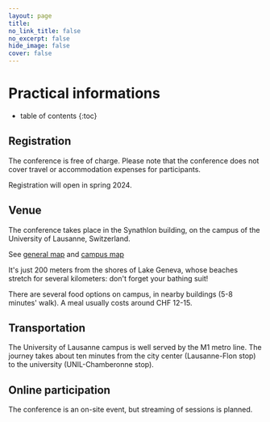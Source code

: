 ```yaml
---
layout: page
title: 
no_link_title: false 
no_excerpt: false 
hide_image: false
cover: false
---
```


# Practical informations
* table of contents
{:toc}

## Registration
The conference is free of charge. Please note that the conference does not cover travel or accommodation expenses for participants.

Registration will open in spring 2024.

## Venue

The conference takes place in the Synathlon building, on the campus of the University of Lausanne, Switzerland. 

See [general map](https://maps.app.goo.gl/uyvhtU5re6MYrhiYA) and [campus map](https://planete.unil.ch/?batiment=SYN)

It's just 200 meters from the shores of Lake Geneva, whose beaches stretch for several kilometers: don't forget your bathing suit!

There are several food options on campus, in nearby buildings (5-8 minutes' walk). A meal usually costs around CHF 12-15.

## Transportation

The University of Lausanne campus is well served by the M1 metro line. The journey takes about ten minutes from the city center (Lausanne-Flon stop) to the university (UNIL-Chamberonne stop).

## Online participation

The conference is an on-site event, but streaming of sessions is planned. 
